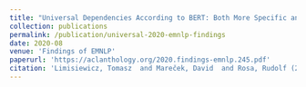 ```yaml
---
title: "Universal Dependencies According to BERT: Both More Specific and More General"
collection: publications
permalink: /publication/universal-2020-emnlp-findings
date: 2020-08
venue: 'Findings of EMNLP'
paperurl: 'https://aclanthology.org/2020.findings-emnlp.245.pdf'
citation: 'Limisiewicz, Tomasz  and Mareček, David  and Rosa, Rudolf (2020). &quot;Universal Dependencies According to BERT: Both More Specific and More General&quot; <i>EMNLP Findings 2020</i>.'
---
```

